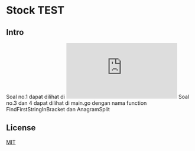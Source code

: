 # Stock TEST

## Intro

Soal no.1 dapat dilihat di ![here](https://github.com/fadellh/stock-test/blob/master/Soal_No1_SQL.txt)
Soal no.3 dan 4 dapat dilihat di main.go dengan nama function FindFirstStringInBracket dan AnagramSplit

<!-- ## Installation

1. Install package Manualy

```sh
 npm install
 npm install pg --save
```

2. Setting env Manually

```sh
export PORT=5000
export PG_HOST=localhost
export PG_PASS=postgres
export PG_USER=postgres
export PG_DB=fdn
export PG_PORT=5432
```

## Run Project Manually

```sh
npm run start
```

## Run Project with Docker

```sh
docker-compose up
```

## Testing Project

```sh
npm run test
``` -->

## License

[MIT](https://choosealicense.com/licenses/mit/)
